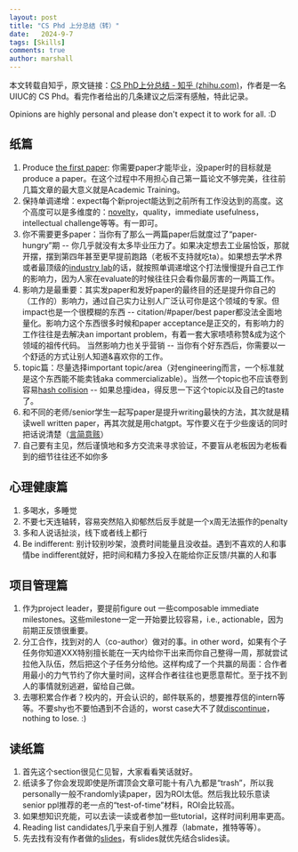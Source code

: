 ```yaml
---
layout: post
title: "CS Phd 上分总结（转）"
date:   2024-9-7
tags: [Skills]
comments: true
author: marshall
---
```


本文转载自知乎，原文链接：[CS PhD上分总结 - 知乎 (zhihu.com)](https://zhuanlan.zhihu.com/p/666680698)，作者是一名UIUC的 CS Phd。看完作者给出的几条建议之后深有感触，特此记录。

<!-- more -->

Opinions are highly personal and please don't expect it to work for all. :D

## 纸篇

1. Produce [the first paper](https://zhida.zhihu.com/search?q=the+first+paper&zhida_source=entity&is_preview=1): 你需要paper才能毕业，没paper时的目标就是produce a paper。在这个过程中不用担心自己第一篇论文不够完美，往往前几篇文章的最大意义就是Academic Training。
2. 保持单调递增：expect每个新project能达到之前所有工作没达到的高度。这个高度可以是多维度的：[novelty](https://zhida.zhihu.com/search?q=novelty&zhida_source=entity&is_preview=1)，quality，immediate usefulness，intellectual challenge等等。有一即可。
3. 你不需要更多paper：当你有了那么一两篇paper后就度过了“paper-hungry”期 -- 你几乎就没有太多毕业压力了。如果决定想去工业届恰饭，那就开摆，摆到第四年甚至更早提前跑路（老板不支持就吃ta）。如果想去学术界或者最顶级的[industry lab](https://zhida.zhihu.com/search?q=industry+lab&zhida_source=entity&is_preview=1)的话，就按照单调递增这个打法慢慢提升自己工作的影响力，因为人家在evaluate的时候往往只会看你最厉害的一两篇工作。
4. 影响力是最重要：其实发paper和发好paper的最终目的还是提升你自己的（工作的）影响力，通过自己实力让别人广泛认可你是这个领域的专家。但impact也是一个很模糊的东西 -- citation/#paper/best paper都没法全面地量化。影响力这个东西很多时候和paper acceptance是正交的，有影响力的工作往往是去解决an important problem，有着一套大家啧啧称赞&成为这个领域的祖传代码。 当然影响力也关乎营销 -- 当你有个好东西后，你需要以一个舒适的方式让别人知道&喜欢你的工作。
5. topic篇：尽量选择important topic/area（对engineering而言，一个标准就是这个东西能不能卖钱aka commercializable）。当然一个topic也不应该卷到容易[hash collision](https://zhida.zhihu.com/search?q=hash+collision&zhida_source=entity&is_preview=1) -- 如果总撞idea，得反思一下这个topic以及自己的taste了。
6. 和不同的老师/senior学生一起写paper是提升writing最快的方法，其次就是精读well written paper，再其次就是用chatgpt。写作要义在于少些废话的同时把话说清楚（[言简意赅](https://zhida.zhihu.com/search?q=言简意赅&zhida_source=entity&is_preview=1)）
7. 自己要有主见，然后谨慎地和多方交流来寻求验证，不要盲从老板因为老板看到的细节往往还不如你多



## 心理健康篇

1. 多喝水，多睡觉
2. 不要七天连轴转，容易突然陷入抑郁然后反手就是一个x周无法振作的penalty
3. 多和人说话扯淡，线下或者线上都行
4. Be indifferent: 别计较别吵架，浪费时间能量且没收益。遇到不喜欢的人和事情be indifferent就好，把时间和精力多投入在能给你正反馈/共赢的人和事



## 项目管理篇

1. 作为project leader，要提前figure out 一些composable immediate milestones。这些milestone一定一开始要比较容易，i.e., actionable，因为前期正反馈很重要。
2. 分工合作，找到对的人（co-author）做对的事。in other word，如果有个子任务你知道XXX特别擅长能在一天内给你干出来而你自己整得一周，那就尝试拉他入队伍，然后把这个子任务分给他。这样构成了一个共赢的局面：合作者用最小的力气节约了你大量时间，这样合作者往往也更愿意帮忙。至于找不到人的事情就别逃避，留给自己做。
3. 去哪积累合作者？校内的，开会认识的，邮件联系的，想要推荐信的intern等等。不要shy也不要怕遇到不合适的，worst case大不了就[discontinue](https://zhida.zhihu.com/search?q=discontinue&zhida_source=entity&is_preview=1)，nothing to lose. :)



## **读纸篇**

1. 首先这个section很见仁见智，大家看看笑话就好。
2. 纸读多了你会发现即使是所谓顶会文章可能十有八九都是“trash”，所以我personally一般不randomly读paper，因为ROI太低。然后我比较乐意读senior ppl推荐的老一点的“test-of-time”材料，ROI会比较高。
3. 如果想知识充能，可以去读一读或者参加一些tutorial，这样时间利用率更高。
4. Reading list candidates几乎来自于别人推荐（labmate，推特等等）。
5. 先去找有没有作者做的[slides](https://zhida.zhihu.com/search?q=slides&zhida_source=entity&is_preview=1)，有slides就优先结合slides读。


